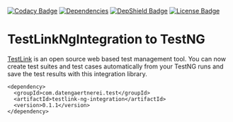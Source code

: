 [![Codacy Badge](https://api.codacy.com/project/badge/Grade/3d6a88390ce6414d810825d566ebe4a7)](https://app.codacy.com/app/datengaertnerei/TestLinkNgIntegration?utm_source=github.com&utm_medium=referral&utm_content=datengaertnerei/TestLinkNgIntegration&utm_campaign=Badge_Grade_Dashboard)
[![Dependencies](https://img.shields.io/librariesio/github/datengaertnerei/TestLinkNgIntegration.svg)](https://libraries.io/github/datengaertnerei/TestLinkNgIntegration)
[![DepShield Badge](https://depshield.sonatype.org/badges/datengaertnerei/TestLinkNgIntegration/depshield.svg)](https://depshield.github.io)
[![License Badge](https://img.shields.io/github/license/datengaertnerei/TestLinkNgIntegration.svg)](https://mit-license.org/)

# TestLinkNgIntegration to TestNG

[TestLink](https://github.com/TestLinkOpenSourceTRMS) is an open source web based test management tool. You can now create test suites and test cases automatically from your TestNG runs and save the test results with this integration library.

```
<dependency>
  <groupId>com.datengaertnerei.test</groupId>
  <artifactId>testlink-ng-integration</artifactId>
  <version>0.1.1</version>
</dependency>
```

